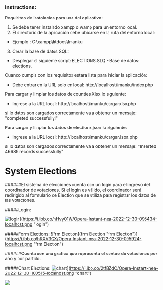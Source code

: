 ### Instructions:

Requisitos de instalacion para uso del aplicativo:

1. Se debe tener instalado xampp o wamp para un entorno local.
2. El directorio de la aplicación debe ubicarse en la ruta del entorno local:
  - Ejemplo : C:\xampp\htdocs\Imanku
3. Crear la base de datos SQL:
 - Desplegar el siguiente script:
ELECTIONS.SLQ - Base de datos: elections.

Cuando cumpla con los requisitos estara lista para iniciar la aplicación:
- Debe entrar en la URL solo en local:
 http://localhost/imanku/index.php

Para cargar y limpiar los datos de counties.Xlsx lo siguiente:

- Ingrese a la URL local:
 http://localhost/imanku/cargarxlsx.php

si lo datos son cargados correctamente va a obtener un mensaje:
"completed successfully!"

Para cargar y limpiar los datos de elections.json lo siguiente:

- Ingrese a la URL local:
 http://localhost/imanku/cargarJson.php

si lo datos son cargados correctamente va a obtener un mensaje:
"Inserted 46689 records successfully"

# System Elections
######El sistema de elecciones cuenta con un login para el ingreso del coordinador de votaciones. Si el login es válido, el coordinador será redirigido al formulario de Election que se utiliza para registrar los datos de las votaciones.

#####Login:

![login](a "login")](https://i.ibb.co/hHvy01W/Opera-Instant-nea-2022-12-30-095434-localhost.png "login")

#####Form Elections:
![frm Election](frm Election "frm Election")](https://i.ibb.co/hRXV3QX/Opera-Instant-nea-2022-12-30-095924-localhost.png "frm Election")

######Cuenta con una grafica que representa el conteo de votaciones por año y por partido.

#####Chart Elections:
![chart](chart "chart")](https://i.ibb.co/2tfBZdC/Opera-Instant-nea-2022-12-30-100515-localhost.png "chart")

![](https://i.ibb.co/vkpRvGf/Imanku-Colombia.png)



